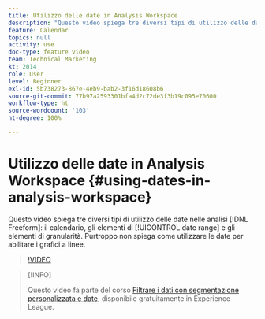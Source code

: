 ```yaml
---
title: Utilizzo delle date in Analysis Workspace
description: "Questo video spiega tre diversi tipi di utilizzo delle date nelle analisi a forma libera: il calendario, gli elementi di intervallo di date e gli elementi di granularità. Purtroppo non spiega come utilizzare le date per abilitare i grafici a linee. "
feature: Calendar
topics: null
activity: use
doc-type: feature video
team: Technical Marketing
kt: 2014
role: User
level: Beginner
exl-id: 5b738273-867e-4eb9-bab2-3f16d18608b6
source-git-commit: 77b97a2593301bfa4d2c72de3f3b19c095e70600
workflow-type: ht
source-wordcount: '103'
ht-degree: 100%

---
```


# Utilizzo delle date in Analysis Workspace {#using-dates-in-analysis-workspace}

Questo video spiega tre diversi tipi di utilizzo delle date nelle analisi [!DNL Freeform]: il calendario, gli elementi di [!UICONTROL date range] e gli elementi di granularità. Purtroppo non spiega come utilizzare le date per abilitare i grafici a linee.

>[!VIDEO](https://video.tv.adobe.com/v/24136/?quality=12)

>[!INFO]
>
> Questo video fa parte del corso [Filtrare i dati con segmentazione personalizzata e date](https://experienceleague.adobe.com/?recommended=Analytics-U-1-2021.1.filterdata&amp;lang=it), disponibile gratuitamente in Experience League.
